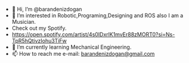 - 👋 Hi, I’m @barandenizdogan
- 👀 I’m interested in Robotic,Programing,Designing and ROS also I am a Musician. 
- Check out my Spotify.
- https://open.spotify.com/artist/4s0IDxrlK1mvEr88zMORT0?si=Ns-TpR5hQtivzIohu3TiFw
- 🌱 I’m currently learning Mechanical Engineering.
- 📫 How to reach me e-mail: barandenizdogan@gmail.com


